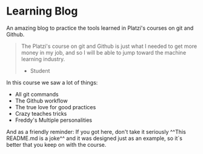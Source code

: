 # Learning Blog

An amazing blog to practice the tools learned in Platzi's courses on git and Github.

>The Platzi's course on git and Github is just what I needed to get more money in my job, and so I will be able to jump toward the machine learning industry.
> - Student

In this course we saw a lot of things:

* All git commands
* The Github workflow
* The true love for good practices
* Crazy teaches tricks
* Freddy's Multiple personalities

And as a friendly reminder:
If you got here, don't take it seriously ^^This README.md is a joke^^ and it was designed just as an example, so it´s better that you keep on with the course. 
